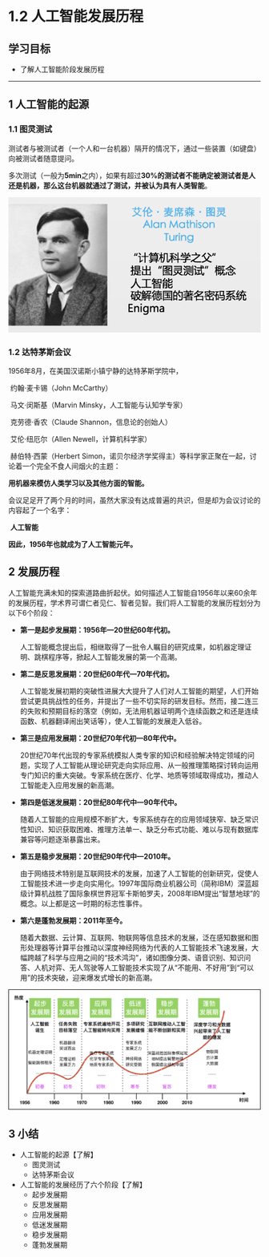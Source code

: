 # 1.2 人工智能发展历程

## 学习目标

- 了解人工智能阶段发展历程

------



## 1 人工智能的起源

### 1.1 图灵测试

测试者与被测试者（一个人和一台机器）隔开的情况下，通过一些装置（如键盘）向被测试者随意提问。

多次测试（一般为**5min**之内），如果有超过**30%**的测试者不能确定被测试者是人还是机器，那么这台机器就通过了测试，并被认为具有**人类智能**。

![image-20190218120024484](./images/艾伦.麦席森.图灵.png)



### 1.2 达特茅斯会议

1956年8月，在美国汉诺斯小镇宁静的达特茅斯学院中，

​	约翰·麦卡锡（John McCarthy）

​	马文·闵斯基（Marvin Minsky，人工智能与认知学专家）

​	克劳德·香农（Claude Shannon，信息论的创始人）

​	艾伦·纽厄尔（Allen Newell，计算机科学家）

​	赫伯特·西蒙（Herbert Simon，诺贝尔经济学奖得主）等科学家正聚在一起，讨论着一个完全不食人间烟火的主题：

**用机器来模仿人类学习以及其他方面的智能。**

会议足足开了两个月的时间，虽然大家没有达成普遍的共识，但是却为会议讨论的内容起了一个名字：

​	**人工智能**

**因此，1956年也就成为了人工智能元年。**

## 2 发展历程

人工智能充满未知的探索道路曲折起伏。如何描述人工智能自1956年以来60余年的发展历程，学术界可谓仁者见仁、智者见智。我们将人工智能的发展历程划分为以下6个阶段：

- **第一是起步发展期：1956年—20世纪60年代初。**

  人工智能概念提出后，相继取得了一批令人瞩目的研究成果，如机器定理证明、跳棋程序等，掀起人工智能发展的第一个高潮。

- **第二是反思发展期：20世纪60年代—70年代初。**

  人工智能发展初期的突破性进展大大提升了人们对人工智能的期望，人们开始尝试更具挑战性的任务，并提出了一些不切实际的研发目标。然而，接二连三的失败和预期目标的落空（例如，无法用机器证明两个连续函数之和还是连续函数、机器翻译闹出笑话等），使人工智能的发展走入低谷。

- **第三是应用发展期：20世纪70年代初—80年代中。**

  20世纪70年代出现的专家系统模拟人类专家的知识和经验解决特定领域的问题，实现了人工智能从理论研究走向实际应用、从一般推理策略探讨转向运用专门知识的重大突破。专家系统在医疗、化学、地质等领域取得成功，推动人工智能走入应用发展的新高潮。

- **第四是低迷发展期：20世纪80年代中—90年代中。**

  随着人工智能的应用规模不断扩大，专家系统存在的应用领域狭窄、缺乏常识性知识、知识获取困难、推理方法单一、缺乏分布式功能、难以与现有数据库兼容等问题逐渐暴露出来。

- **第五是稳步发展期：20世纪90年代中—2010年。**

  由于网络技术特别是互联网技术的发展，加速了人工智能的创新研究，促使人工智能技术进一步走向实用化。1997年国际商业机器公司（简称IBM）深蓝超级计算机战胜了国际象棋世界冠军卡斯帕罗夫，2008年IBM提出“智慧地球”的概念。以上都是这一时期的标志性事件。

- **第六是蓬勃发展期：2011年至今。**

  随着大数据、云计算、互联网、物联网等信息技术的发展，泛在感知数据和图形处理器等计算平台推动以深度神经网络为代表的人工智能技术飞速发展，大幅跨越了科学与应用之间的“技术鸿沟”，诸如图像分类、语音识别、知识问答、人机对弈、无人驾驶等人工智能技术实现了从“不能用、不好用”到“可以用”的技术突破，迎来爆发式增长的新高潮。

![image-20190604095403503](./images/人工智能发展历程.png)

## 3 小结

- 人工智能的起源【了解】
  - 图灵测试
  - 达特茅斯会议
- 人工智能的发展经历了六个阶段【了解】
  - 起步发展期
  - 反思发展期
  - 应用发展期
  - 低迷发展期
  - 稳步发展期
  - 蓬勃发展期